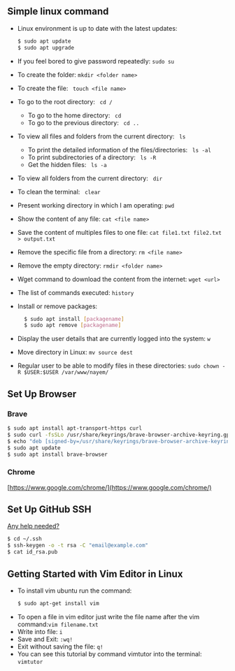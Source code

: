 ## Simple linux command

- Linux environment is up to date with the latest updates:

    ```bash
  $ sudo apt update
  $ sudo apt upgrade
  ```

- If you feel bored to give password repeatedly: ``sudo su``
- To create the folder: ``mkdir <folder name>``
- To create the file: `` touch <file name>``
- To go to the root directory: `` cd /``
  - To go to the home directory: `` cd``
  - To go to the previous directory: `` cd ..``


- To view all files and folders from the current directory: `` ls``
  - To print the detailed information of the files/directories: `` ls -al``
  - To print subdirectories of a directory: `` ls -R``
  - Get the hidden files: `` ls -a``
  

- To view all folders from the current directory: `` dir``
- To clean the terminal: `` clear``
- Present working directory in which I am operating: ``pwd``
- Show the content of any file: ``cat <file name>``
- Save the content of multiples files to one file: ``cat file1.txt file2.txt > output.txt``
- Remove the specific file from a directory: ``rm <file name>``
- Remove the empty directory: ``rmdir <folder name>``
- Wget command to download the content from the internet: ``wget <url>``
- The list of commands executed: ``history``
- Install or remove packages: 
  ```bash
    $ sudo apt install [packagename]
    $ sudo apt remove [packagename]
    ```
- Display the user details that are currently logged into the system: ``w``
- Move directory in Linux: ``mv source dest``
- Regular user to be able to modify files in these directories: ``sudo chown -R $USER:$USER /var/www/nayem/``
  
## Set Up Browser
### Brave
```bash
$ sudo apt install apt-transport-https curl
$ sudo curl -fsSLo /usr/share/keyrings/brave-browser-archive-keyring.gpg https://brave-browser-apt-release.s3.brave.com/brave-browser-archive-keyring.gpg
$ echo "deb [signed-by=/usr/share/keyrings/brave-browser-archive-keyring.gpg arch=amd64] https://brave-browser-apt-release.s3.brave.com/ stable main"|sudo tee /etc/apt/sources.list.d/brave-browser-release.list
$ sudo apt update
$ sudo apt install brave-browser
```
### Chrome
[https://www.google.com/chrome/](https://www.google.com/chrome/)

## Set Up GitHub SSH
[Any help needed?](https://www.theserverside.com/blog/Coffee-Talk-Java-News-Stories-and-Opinions/GitHub-SSH-Key-Setup-Config-Ubuntu-Linux)
```bash
$ cd ~/.ssh
$ ssh-keygen -o -t rsa -C "email@example.com"
$ cat id_rsa.pub
```

## Getting Started with Vim Editor in Linux

- To install vim ubuntu run the command:
  ```bash
  $ sudo apt-get install vim
  ```
- To open a file in vim editor just write the file name after the vim command:``vim filename.txt``
- Write into file: ``i``
- Save and Exit: ``:wq!``
- Exit without saving the file: ``q!``
- You can see this tutorial by command vimtutor into the terminal: ``vimtutor``